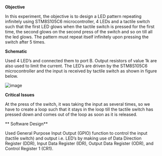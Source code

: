 **Objective**

In this experiment, the objective is to design a LED pattern repeating infinitely using STM8S105C6 microcontroller, 4 LEDs and a tactile switch such that the first LED glows when the tactile switch is pressed for the first time, the second glows on the second press of the switch and so on till all the led glows. The pattern must repeat itself infinitely upon pressing the switch after 5 times.

**Schematic**

Used 4 LED’s and connected them to port B. Output resistors of value 1k are also used to limit the current. The LED’s are driven by the STM8S105C6 microcontroller and the input is received by tactile switch as shown in figure below.

![image](https://cloud.githubusercontent.com/assets/25156625/26421475/d7c7e072-40e3-11e7-8df4-049a44fd63bd.png)

**Critical Issues**

At the press of the switch, it was taking the input as several times, so we have to create a loop such that it stays in the loop till the tactile switch has pressed down and comes out of the loop as soon as it is released.

** Software Design**

Used General Purpose Input Output (GPIO) function to control the input (tactile switch) and output i.e. LED’s by making use of Data Direction Register (DDR), Input Data Register (IDR), Output Data Register (ODR), and Control Register 1 (CR1).
